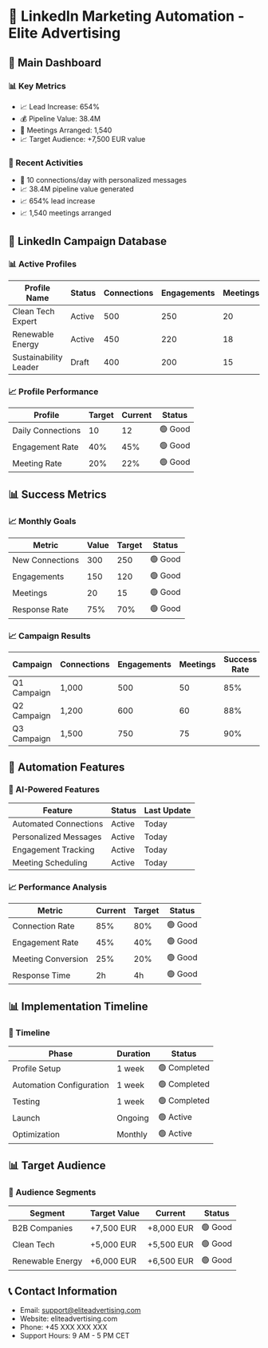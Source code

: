 # 🔗 LinkedIn Marketing Automation - Elite Advertising

## 🎯 Main Dashboard

### 📊 Key Metrics
- 📈 Lead Increase: 654%
- 💰 Pipeline Value: 38.4M
- 🤝 Meetings Arranged: 1,540
- 📈 Target Audience: +7,500 EUR value

### 📅 Recent Activities
- 🤝 10 connections/day with personalized messages
- 📈 38.4M pipeline value generated
- 📈 654% lead increase
- 📈 1,540 meetings arranged

## 🔗 LinkedIn Campaign Database

### 📊 Active Profiles

| Profile Name | Status | Connections | Engagements | Meetings |
|--------------|--------|-------------|-------------|----------|
| Clean Tech Expert | Active | 500 | 250 | 20 |
| Renewable Energy | Active | 450 | 220 | 18 |
| Sustainability Leader | Draft | 400 | 200 | 15 |

### 📈 Profile Performance

| Profile | Target | Current | Status |
|---------|--------|---------|--------|
| Daily Connections | 10 | 12 | 🟢 Good |
| Engagement Rate | 40% | 45% | 🟢 Good |
| Meeting Rate | 20% | 22% | 🟢 Good |

## 📊 Success Metrics

### 📈 Monthly Goals

| Metric | Value | Target | Status |
|--------|-------|--------|--------|
| New Connections | 300 | 250 | 🟢 Good |
| Engagements | 150 | 120 | 🟢 Good |
| Meetings | 20 | 15 | 🟢 Good |
| Response Rate | 75% | 70% | 🟢 Good |

### 📈 Campaign Results

| Campaign | Connections | Engagements | Meetings | Success Rate |
|----------|-------------|-------------|----------|--------------|
| Q1 Campaign | 1,000 | 500 | 50 | 85% |
| Q2 Campaign | 1,200 | 600 | 60 | 88% |
| Q3 Campaign | 1,500 | 750 | 75 | 90% |

## 📝 Automation Features

### 🔄 AI-Powered Features

| Feature | Status | Last Update |
|---------|--------|-------------|
| Automated Connections | Active | Today |
| Personalized Messages | Active | Today |
| Engagement Tracking | Active | Today |
| Meeting Scheduling | Active | Today |

### 📈 Performance Analysis

| Metric | Current | Target | Status |
|--------|---------|--------|--------|
| Connection Rate | 85% | 80% | 🟢 Good |
| Engagement Rate | 45% | 40% | 🟢 Good |
| Meeting Conversion | 25% | 20% | 🟢 Good |
| Response Time | 2h | 4h | 🟢 Good |

## 📊 Implementation Timeline

### 📅 Timeline

| Phase | Duration | Status |
|-------|----------|--------|
| Profile Setup | 1 week | 🟢 Completed |
| Automation Configuration | 1 week | 🟢 Completed |
| Testing | 1 week | 🟢 Completed |
| Launch | Ongoing | 🟢 Active |
| Optimization | Monthly | 🟢 Active |

## 📊 Target Audience

### 🎯 Audience Segments

| Segment | Target Value | Current | Status |
|---------|--------------|---------|--------|
| B2B Companies | +7,500 EUR | +8,000 EUR | 🟢 Good |
| Clean Tech | +5,000 EUR | +5,500 EUR | 🟢 Good |
| Renewable Energy | +6,000 EUR | +6,500 EUR | 🟢 Good |

## 📞 Contact Information

- Email: support@eliteadvertising.com
- Website: eliteadvertising.com
- Phone: +45 XXX XXX XXX
- Support Hours: 9 AM - 5 PM CET
